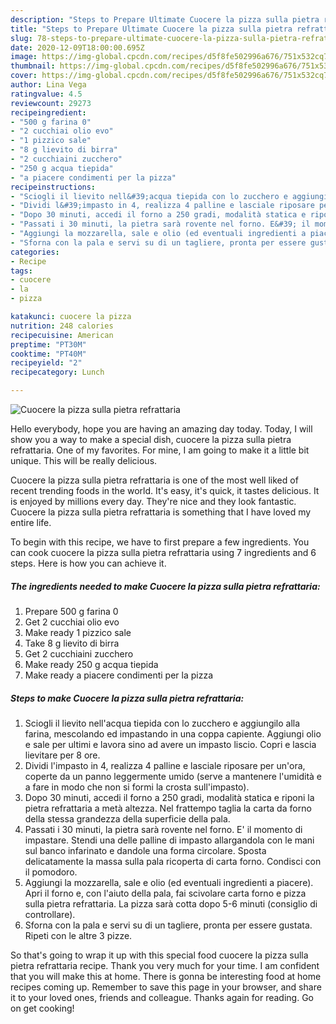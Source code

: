 ```yaml
---
description: "Steps to Prepare Ultimate Cuocere la pizza sulla pietra refrattaria"
title: "Steps to Prepare Ultimate Cuocere la pizza sulla pietra refrattaria"
slug: 78-steps-to-prepare-ultimate-cuocere-la-pizza-sulla-pietra-refrattaria
date: 2020-12-09T18:00:00.695Z
image: https://img-global.cpcdn.com/recipes/d5f8fe502996a676/751x532cq70/cuocere-la-pizza-sulla-pietra-refrattaria-recipe-main-photo.jpg
thumbnail: https://img-global.cpcdn.com/recipes/d5f8fe502996a676/751x532cq70/cuocere-la-pizza-sulla-pietra-refrattaria-recipe-main-photo.jpg
cover: https://img-global.cpcdn.com/recipes/d5f8fe502996a676/751x532cq70/cuocere-la-pizza-sulla-pietra-refrattaria-recipe-main-photo.jpg
author: Lina Vega
ratingvalue: 4.5
reviewcount: 29273
recipeingredient:
- "500 g farina 0"
- "2 cucchiai olio evo"
- "1 pizzico sale"
- "8 g lievito di birra"
- "2 cucchiaini zucchero"
- "250 g acqua tiepida"
- "a piacere condimenti per la pizza"
recipeinstructions:
- "Sciogli il lievito nell&#39;acqua tiepida con lo zucchero e aggiungilo alla farina, mescolando ed impastando in una coppa capiente. Aggiungi olio e sale per ultimi e lavora sino ad avere un impasto liscio. Copri e lascia lievitare per 8 ore."
- "Dividi l&#39;impasto in 4, realizza 4 palline e lasciale riposare per un&#39;ora, coperte da un panno leggermente umido (serve a mantenere l&#39;umidità e a fare in modo che non si formi la crosta sull&#39;impasto)."
- "Dopo 30 minuti, accedi il forno a 250 gradi, modalità statica e riponi la pietra refrattaria a metà altezza. Nel frattempo taglia la carta da forno della stessa grandezza della superficie della pala."
- "Passati i 30 minuti, la pietra sarà rovente nel forno. E&#39; il momento di impastare. Stendi una delle palline di impasto allargandola con le mani sul banco infarinato e dandole una forma circolare. Sposta delicatamente la massa sulla pala ricoperta di carta forno. Condisci con il pomodoro."
- "Aggiungi la mozzarella, sale e olio (ed eventuali ingredienti a piacere). Apri il forno e, con l&#39;aiuto della pala, fai scivolare carta forno e pizza sulla pietra refrattaria. La pizza sarà cotta dopo 5-6 minuti (consiglio di controllare)."
- "Sforna con la pala e servi su di un tagliere, pronta per essere gustata. Ripeti con le altre 3 pizze."
categories:
- Recipe
tags:
- cuocere
- la
- pizza

katakunci: cuocere la pizza 
nutrition: 248 calories
recipecuisine: American
preptime: "PT30M"
cooktime: "PT40M"
recipeyield: "2"
recipecategory: Lunch

---
```



![Cuocere la pizza sulla pietra refrattaria](https://img-global.cpcdn.com/recipes/d5f8fe502996a676/751x532cq70/cuocere-la-pizza-sulla-pietra-refrattaria-recipe-main-photo.jpg)

Hello everybody, hope you are having an amazing day today. Today, I will show you a way to make a special dish, cuocere la pizza sulla pietra refrattaria. One of my favorites. For mine, I am going to make it a little bit unique. This will be really delicious.

Cuocere la pizza sulla pietra refrattaria is one of the most well liked of recent trending foods in the world. It's easy, it's quick, it tastes delicious. It is enjoyed by millions every day. They're nice and they look fantastic. Cuocere la pizza sulla pietra refrattaria is something that I have loved my entire life.




To begin with this recipe, we have to first prepare a few ingredients. You can cook cuocere la pizza sulla pietra refrattaria using 7 ingredients and 6 steps. Here is how you can achieve it.

<!--inarticleads1-->

##### The ingredients needed to make Cuocere la pizza sulla pietra refrattaria:

1. Prepare 500 g farina 0
1. Get 2 cucchiai olio evo
1. Make ready 1 pizzico sale
1. Take 8 g lievito di birra
1. Get 2 cucchiaini zucchero
1. Make ready 250 g acqua tiepida
1. Make ready a piacere condimenti per la pizza




<!--inarticleads2-->

##### Steps to make Cuocere la pizza sulla pietra refrattaria:

1. Sciogli il lievito nell&#39;acqua tiepida con lo zucchero e aggiungilo alla farina, mescolando ed impastando in una coppa capiente. Aggiungi olio e sale per ultimi e lavora sino ad avere un impasto liscio. Copri e lascia lievitare per 8 ore.
1. Dividi l&#39;impasto in 4, realizza 4 palline e lasciale riposare per un&#39;ora, coperte da un panno leggermente umido (serve a mantenere l&#39;umidità e a fare in modo che non si formi la crosta sull&#39;impasto).
1. Dopo 30 minuti, accedi il forno a 250 gradi, modalità statica e riponi la pietra refrattaria a metà altezza. Nel frattempo taglia la carta da forno della stessa grandezza della superficie della pala.
1. Passati i 30 minuti, la pietra sarà rovente nel forno. E&#39; il momento di impastare. Stendi una delle palline di impasto allargandola con le mani sul banco infarinato e dandole una forma circolare. Sposta delicatamente la massa sulla pala ricoperta di carta forno. Condisci con il pomodoro.
1. Aggiungi la mozzarella, sale e olio (ed eventuali ingredienti a piacere). Apri il forno e, con l&#39;aiuto della pala, fai scivolare carta forno e pizza sulla pietra refrattaria. La pizza sarà cotta dopo 5-6 minuti (consiglio di controllare).
1. Sforna con la pala e servi su di un tagliere, pronta per essere gustata. Ripeti con le altre 3 pizze.




So that's going to wrap it up with this special food cuocere la pizza sulla pietra refrattaria recipe. Thank you very much for your time. I am confident that you will make this at home. There is gonna be interesting food at home recipes coming up. Remember to save this page in your browser, and share it to your loved ones, friends and colleague. Thanks again for reading. Go on get cooking!

